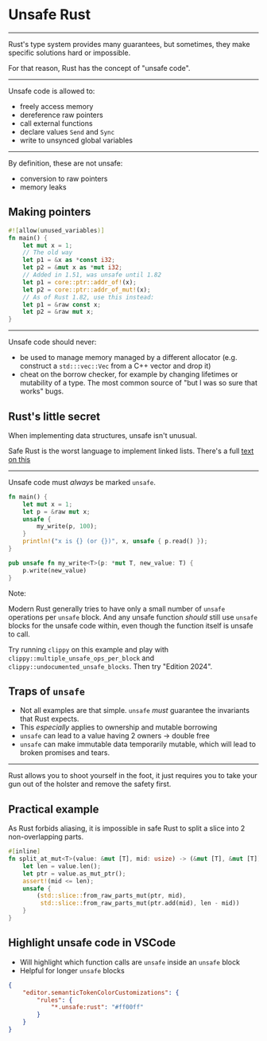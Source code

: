 # Unsafe Rust

---

Rust's type system provides many guarantees, but sometimes, they make specific solutions hard or impossible.

For that reason, Rust has the concept of "unsafe code".

---

Unsafe code is allowed to:

- freely access memory
- dereference raw pointers
- call external functions
- declare values `Send` and `Sync`
- write to unsynced global variables

---

By definition, these are not unsafe:

- conversion to raw pointers
- memory leaks

## Making pointers

```rust
#![allow(unused_variables)]
fn main() {
    let mut x = 1;
    // The old way
    let p1 = &x as *const i32;
    let p2 = &mut x as *mut i32;
    // Added in 1.51, was unsafe until 1.82
    let p1 = core::ptr::addr_of!(x);
    let p2 = core::ptr::addr_of_mut!(x);
    // As of Rust 1.82, use this instead:
    let p1 = &raw const x;
    let p2 = &raw mut x;    
}
```

---

Unsafe code should never:

- be used to manage memory managed by a different allocator (e.g. construct a `std:::vec::Vec` from a C++ vector and drop it)
- cheat on the borrow checker, for example by changing lifetimes or mutability of a type. The most common source of "but I was so sure that works" bugs.

## Rust's little secret

When implementing data structures, unsafe isn't unusual.

Safe Rust is the worst language to implement linked lists. There's a full [text on this](https://rust-unofficial.github.io/too-many-lists/)

---

Unsafe code must *always* be marked `unsafe`.

```rust
fn main() {
    let mut x = 1;
    let p = &raw mut x;
    unsafe {
        my_write(p, 100);
    }
    println!("x is {} (or {})", x, unsafe { p.read() });
}

pub unsafe fn my_write<T>(p: *mut T, new_value: T) {
    p.write(new_value)
}
```

Note:

Modern Rust generally tries to have only a small number of `unsafe` operations
per `unsafe` block. And any unsafe function *should* still use `unsafe` blocks for
the unsafe code within, even though the function itself is unsafe to call.

Try running `clippy` on this example and play with `clippy::multiple_unsafe_ops_per_block` and `clippy::undocumented_unsafe_blocks`. Then try "Edition 2024".

## Traps of `unsafe`

- Not all examples are that simple. `unsafe` *must* guarantee the invariants that Rust expects.
- This *especially* applies to ownership and mutable borrowing
- `unsafe` can lead to a value having 2 owners -&gt; double free
- `unsafe` can make immutable data temporarily mutable, which will lead to broken promises and tears.

---

Rust allows you to shoot yourself in the foot, it just requires you to take your gun out of the holster and remove the safety first.

## Practical example

As Rust forbids aliasing, it is impossible in safe Rust to split a slice into 2 non-overlapping parts.

```rust
#[inline]
fn split_at_mut<T>(value: &mut [T], mid: usize) -> (&mut [T], &mut [T]) {
    let len = value.len();
    let ptr = value.as_mut_ptr();
    assert!(mid <= len);
    unsafe {
        (std::slice::from_raw_parts_mut(ptr, mid),
         std::slice::from_raw_parts_mut(ptr.add(mid), len - mid))
    }
}
```

## Highlight unsafe code in VSCode

- Will highlight which function calls are `unsafe` inside an `unsafe` block
- Helpful for longer `unsafe` blocks

```json
{
    "editor.semanticTokenColorCustomizations": {
        "rules": {
            "*.unsafe:rust": "#ff00ff"
        }
    }
}
```
